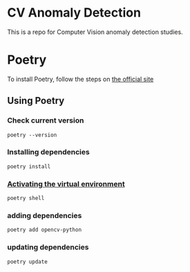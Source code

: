 # CV Anomaly Detection

This is a repo for Computer Vision anomaly detection studies.

# Poetry

To install Poetry, follow the steps on [the official site](https://python-poetry.org/docs/#installing-with-the-official-installer)

## Using Poetry

### Check current version
```shell
poetry --version
```

### Installing dependencies
```shell
poetry install
```

### [Activating the virtual environment](https://python-poetry.org/docs/basic-usage/#activating-the-virtual-environment)
```shell
poetry shell
```

### adding dependencies
```shell
poetry add opencv-python
```

### updating dependencies
```shell
poetry update
```
